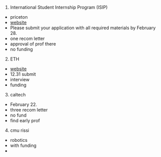 1. International Student Internship Program (ISIP)
- priceton
- [website](https://international.princeton.edu/international-students-and-scholars/International-Student-Internship-Program)
- Please submit your application with all required materials by February 28.
- one recom letter
- approval of prof there
- no funding

2. ETH
- [website](https://www.inf.ethz.ch/studies/summer-research-fellowship/how-to-appy.html)
- 12.31 submit 
- interview
- funding

3. caltech
- February 22.
- three recom letter
- no fund
- find early prof

4. cmu rissi
- robotics
- with funding
- 